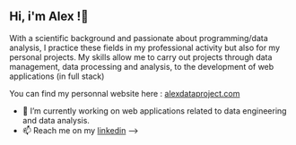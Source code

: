 <h2>Hi, i'm Alex !👋</h2>

<p>With a scientific background and passionate about programming/data analysis, I practice these fields in my professional activity but also for my personal projects. My skills allow me to carry out projects through data management, data processing and analysis, to the development of web applications (in full stack)</p>

You can find my personnal website here : <a href = "https://alexdataproject.com/">alexdataproject.com</a>

- 🔭 I’m currently working on web applications related to data engineering and data analysis.
- 📫 Reach me on my <a href = "https://www.linkedin.com/in/alexandre-duval-6021711ba/">linkedin</a>
-->
